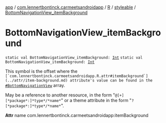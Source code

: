 [app](../../../index.md) / [com.lennertbontinck.carmeetsandroidapp](../../index.md) / [R](../index.md) / [styleable](index.md) / [BottomNavigationView_itemBackground](./-bottom-navigation-view_item-background.md)

# BottomNavigationView_itemBackground

`static val BottomNavigationView_itemBackground: `[`Int`](https://kotlinlang.org/api/latest/jvm/stdlib/kotlin/-int/index.html)
`static val BottomNavigationView_itemBackground: `[`Int`](https://kotlinlang.org/api/latest/jvm/stdlib/kotlin/-int/index.html)

This symbol is the offset where the ``[`com.lennertbontinck.carmeetsandroidapp.R.attr#itemBackground`](../attr/item-background.md) attribute's value can be found in the ``[`#BottomNavigationView`](-bottom-navigation-view.md) array.

May be a reference to another resource, in the form "`@[+][*package*:]*type*/*name*`" or a theme attribute in the form "`?[*package*:]*type*/*name*`".

**Attr**
name com.lennertbontinck.carmeetsandroidapp:itemBackground

